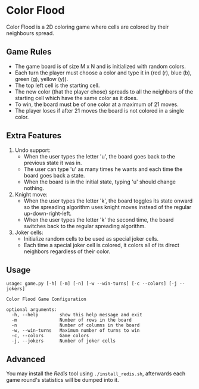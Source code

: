 # Color Flood

Color Flood is a 2D coloring game where cells are colored by their neighbours spread.


## Game Rules

* The game board is of size M x N and is initialized with random colors.
* Each turn the player must choose a color and type it in (red (r), blue (b), green (g), yellow (y)).
* The top left cell is the starting cell.
* The new color (that the player chose) spreads to all the neighbors of the starting cell which have the same color as it does.
* To win, the board must be of one color at a maximum of 21 moves.
* The player loses if after 21 moves the board is not colored in a single color.


## Extra Features

1. Undo support:
    * When the user types the letter 'u', the board goes back to the previous state it was in.
    * The user can type 'u' as many times he wants and each time the board goes back a state.
    * When the board is in the initial state, typing 'u' should change nothing.
2. Knight move:
    * When the user types the letter 'k', the board toggles its state onward so the spreading algorithm uses knight moves instead of the regular up-down-right-left.
    * When the user types the letter 'k' the second time, the board switches back to the regular spreading algorithm.
3. Joker cells:
    * Initialize random cells to be used as special joker cells.
    * Each time a special joker cell is colored, it colors all of its direct neighbors regardless of their color.
    

## Usage
```
usage: game.py [-h] [-m] [-n] [-w --win-turns] [-c --colors] [-j --jokers]

Color Flood Game Configuration

optional arguments:
  -h, --help        show this help message and exit
  -m                Number of rows in the board
  -n                Number of columns in the board
  -w, --win-turns   Maximum number of turns to win
  -c, --colors      Game colors
  -j, --jokers      Number of joker cells
  ```


## Advanced

You may install the _Redis_  tool using `./install_redis.sh`, afterwards each game round's statistics will be dumped into it.
